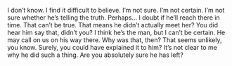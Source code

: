 I don’t know.
I find it difficult to believe.
I’m not sure.
I’m not certain.
I’m not sure whether he’s telling the truth.
Perhaps…
I doubt if he’ll reach there in time.
That can’t be true.
That means he didn’t actually meet her?
You did hear him say that, didn’t you?
I think he’s the man, but I can’t be certain.
He may call on us on his way there.
Why was that, then?
That seems unlikely, you know.
Surely, you could have explained it to him?
It’s not clear to me why he did such a thing.
Are you absolutely sure he has left?